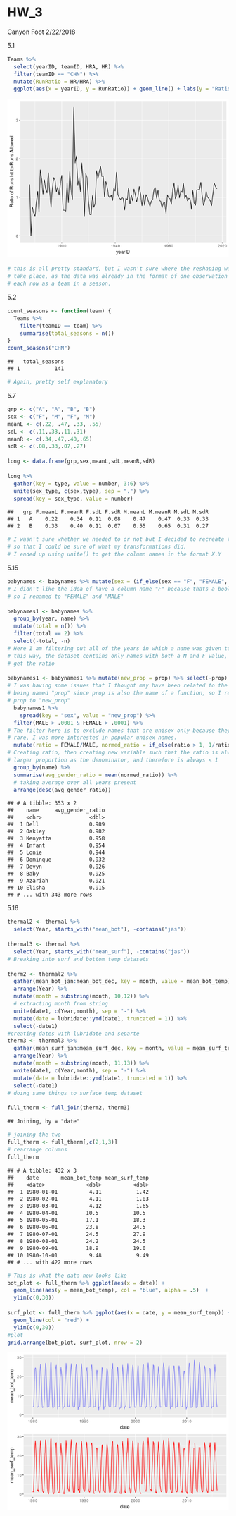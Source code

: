 HW\_3
================
Canyon Foot
2/22/2018

5.1

``` r
Teams %>%
  select(yearID, teamID, HRA, HR) %>%
  filter(teamID == "CHN") %>%
  mutate(RunRatio = HR/HRA) %>%
  ggplot(aes(x = yearID, y = RunRatio)) + geom_line() + labs(y = "Ratio of Runs hit to Runs Allowed")
```

![](HW_3_files/figure-markdown_github/unnamed-chunk-1-1.png)

``` r
# this is all pretty standard, but I wasn't sure where the reshaping was supposed to
# take place, as the data was already in the format of one observation per row, with
# each row as a team in a season.
```

5.2

``` r
count_seasons <- function(team) {
  Teams %>% 
    filter(teamID == team) %>%
    summarise(total_seasons = n())
}
count_seasons("CHN")
```

    ##   total_seasons
    ## 1           141

``` r
# Again, pretty self explanatory
```

5.7

``` r
grp <- c("A", "A", "B", "B")
sex <- c("F", "M", "F", "M")
meanL <- c(.22, .47, .33, .55)
sdL <- c(.11,.33,.11,.31)
meanR <- c(.34,.47,.40,.65)
sdR <- c(.08,.33,.07,.27)

long <- data.frame(grp,sex,meanL,sdL,meanR,sdR)

long %>% 
  gather(key = type, value = number, 3:6) %>% 
  unite(sex_type, c(sex,type), sep = ".") %>% 
  spread(key = sex_type, value = number)
```

    ##   grp F.meanL F.meanR F.sdL F.sdR M.meanL M.meanR M.sdL M.sdR
    ## 1   A    0.22    0.34  0.11  0.08    0.47    0.47  0.33  0.33
    ## 2   B    0.33    0.40  0.11  0.07    0.55    0.65  0.31  0.27

``` r
# I wasn't sure whether we needed to or not but I decided to recreate the dataset
# so that I could be sure of what my transformations did.
# I ended up using unite() to get the column names in the format X.Y
```

5.15

``` r
babynames <- babynames %>% mutate(sex = (if_else(sex == "F", "FEMALE", "MALE")))
# I didn't like the idea of have a column name "F" because thats a boolean value
# so I renamed to "FEMALE" and "MALE"

babynames1 <- babynames %>% 
  group_by(year, name) %>% 
  mutate(total = n()) %>%
  filter(total == 2) %>% 
  select(-total, -n)
# Here I am filtering out all of the years in which a name was given to only one sex
# this way, the dataset contains only names with both a M and F value, so I can always
# get the ratio

babynames1 <- babynames1 %>% mutate(new_prop = prop) %>% select(-prop)
# I was having some issues that I thought may have been related to the column
# being named "prop" since prop is also the name of a function, so I renamed 
# prop to "new_prop"
  babynames1 %>% 
    spread(key = "sex", value = "new_prop") %>% 
  filter(MALE > .0001 & FEMALE > .0001) %>%
# The filter here is to exclude names that are unisex only because they are very
# rare, I was more interested in popular unisex names.
  mutate(ratio = FEMALE/MALE, normed_ratio = if_else(ratio > 1, 1/ratio, ratio)) %>%
# Creating ratio, then creating new variable such that the ratio is always has the 
# larger proportion as the denominator, and therefore is always < 1
  group_by(name) %>%
  summarise(avg_gender_ratio = mean(normed_ratio)) %>%
  # taking average over all years present
  arrange(desc(avg_gender_ratio))
```

    ## # A tibble: 353 x 2
    ##    name     avg_gender_ratio
    ##    <chr>               <dbl>
    ##  1 Dell                0.989
    ##  2 Oakley              0.982
    ##  3 Kenyatta            0.958
    ##  4 Infant              0.954
    ##  5 Lonie               0.944
    ##  6 Dominque            0.932
    ##  7 Devyn               0.926
    ##  8 Baby                0.925
    ##  9 Azariah             0.921
    ## 10 Elisha              0.915
    ## # ... with 343 more rows

5.16

``` r
thermal2 <- thermal %>% 
  select(Year, starts_with("mean_bot"), -contains("jas"))

thermal3 <- thermal %>% 
  select(Year, starts_with("mean_surf"), -contains("jas"))
# Breaking into surf and bottom temp datasets

therm2 <- thermal2 %>% 
  gather(mean_bot_jan:mean_bot_dec, key = month, value = mean_bot_temp) %>%
  arrange(Year) %>%
  mutate(month = substring(month, 10,12)) %>%
  # extracting month from string
  unite(date1, c(Year,month), sep = "-") %>%
  mutate(date = lubridate::ymd(date1, truncated = 1)) %>%
  select(-date1)
#creating dates with lubridate and separte
therm3 <- thermal3 %>% 
  gather(mean_surf_jan:mean_surf_dec, key = month, value = mean_surf_temp) %>%
  arrange(Year) %>%
  mutate(month = substring(month, 11,13)) %>%
  unite(date1, c(Year,month), sep = "-") %>%
  mutate(date = lubridate::ymd(date1, truncated = 1)) %>%
  select(-date1)
# doing same things to surface temp dataset

full_therm <- full_join(therm2, therm3)
```

    ## Joining, by = "date"

``` r
# joining the two
full_therm <- full_therm[,c(2,1,3)]
# rearrange columns 
full_therm
```

    ## # A tibble: 432 x 3
    ##    date       mean_bot_temp mean_surf_temp
    ##    <date>             <dbl>          <dbl>
    ##  1 1980-01-01          4.11           1.42
    ##  2 1980-02-01          4.11           1.03
    ##  3 1980-03-01          4.12           1.65
    ##  4 1980-04-01         10.5           10.5 
    ##  5 1980-05-01         17.1           18.3 
    ##  6 1980-06-01         23.8           24.5 
    ##  7 1980-07-01         24.5           27.9 
    ##  8 1980-08-01         24.2           24.5 
    ##  9 1980-09-01         18.9           19.0 
    ## 10 1980-10-01          9.48           9.49
    ## # ... with 422 more rows

``` r
# This is what the data now looks like
bot_plot <- full_therm %>% ggplot(aes(x = date)) + 
  geom_line(aes(y = mean_bot_temp), col = "blue", alpha = .5)  + 
  ylim(c(0,30))
  
surf_plot <- full_therm %>% ggplot(aes(x = date, y = mean_surf_temp)) + 
  geom_line(col = "red") + 
  ylim(c(0,30))
#plot
grid.arrange(bot_plot, surf_plot, nrow = 2)
```

![](HW_3_files/figure-markdown_github/unnamed-chunk-5-1.png)
